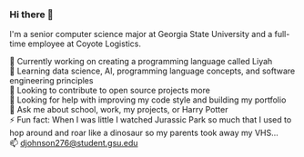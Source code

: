 ### Hi there 👋

I'm a senior computer science major at Georgia State University and a full-time employee at Coyote Logistics. 

🔭 Currently working on creating a programming language called Liyah  
🌱 Learning data science, AI, programming language concepts, and software engineering principles  
👯 Looking to contribute to open source projects more  
🤔 Looking for help with improving my code style and building my portfolio  
💬 Ask me about school, work, my projects, or Harry Potter   
⚡ Fun fact: When I was little I watched Jurassic Park so much that I used to hop around and roar like a dinosaur so my parents took away my VHS...   
📫 djohnson276@student.gsu.edu  
<!--
**dinahcj/dinahcj** is a ✨ _special_ ✨ repository because its `README.md` (this file) appears on your GitHub profile.
